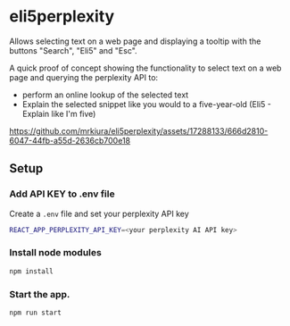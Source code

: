 # eli5perplexity


Allows selecting text on a web page and displaying a tooltip with the buttons "Search", "Eli5" and "Esc".

A quick proof of concept showing the functionality to select text on a web page and querying the perplexity API to:
- perform an online lookup of the selected text
- Explain the selected snippet like you would to a five-year-old (Eli5 - Explain like I'm five)



https://github.com/mrkiura/eli5perplexity/assets/17288133/666d2810-6047-44fb-a55d-2636cb700e18



## Setup

### Add API KEY to .env file
Create a `.env` file and set your perplexity API key
```bash
REACT_APP_PERPLEXITY_API_KEY=<your perplexity AI API key>
```

### Install node modules

```bash
npm install
```

### Start the app.
```bash
npm run start
```

